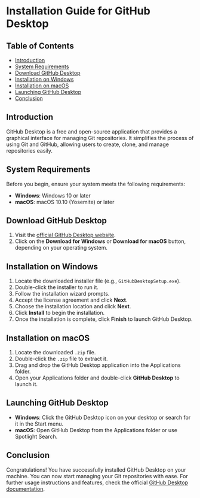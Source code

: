 # Installation Guide for GitHub Desktop

## Table of Contents
- [Introduction](#introduction)
- [System Requirements](#system-requirements)
- [Download GitHub Desktop](#download-github-desktop)
- [Installation on Windows](#installation-on-windows)
- [Installation on macOS](#installation-on-macos)
- [Launching GitHub Desktop](#launching-github-desktop)
- [Conclusion](#conclusion)

## Introduction
GitHub Desktop is a free and open-source application that provides a graphical interface for managing Git repositories. It simplifies the process of using Git and GitHub, allowing users to create, clone, and manage repositories easily.

## System Requirements
Before you begin, ensure your system meets the following requirements:

- **Windows**: Windows 10 or later
- **macOS**: macOS 10.10 (Yosemite) or later

## Download GitHub Desktop
1. Visit the [official GitHub Desktop website](https://desktop.github.com/).
2. Click on the **Download for Windows** or **Download for macOS** button, depending on your operating system.

## Installation on Windows
1. Locate the downloaded installer file (e.g., `GitHubDesktopSetup.exe`).
2. Double-click the installer to run it.
3. Follow the installation wizard prompts.
4. Accept the license agreement and click **Next**.
5. Choose the installation location and click **Next**.
6. Click **Install** to begin the installation.
7. Once the installation is complete, click **Finish** to launch GitHub Desktop.

## Installation on macOS
1. Locate the downloaded `.zip` file.
2. Double-click the `.zip` file to extract it.
3. Drag and drop the GitHub Desktop application into the Applications folder.
4. Open your Applications folder and double-click **GitHub Desktop** to launch it.

## Launching GitHub Desktop
- **Windows**: Click the GitHub Desktop icon on your desktop or search for it in the Start menu.
- **macOS**: Open GitHub Desktop from the Applications folder or use Spotlight Search.

## Conclusion
Congratulations! You have successfully installed GitHub Desktop on your machine. You can now start managing your Git repositories with ease. For further usage instructions and features, check the official [GitHub Desktop documentation](https://docs.github.com/en/desktop).

